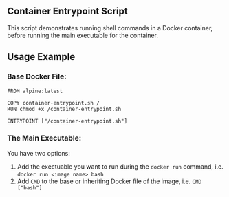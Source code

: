 ## Container Entrypoint Script
This script demonstrates running shell commands in a Docker container, 
before running the main executable for the container.

## Usage Example
### Base Docker File:
```
FROM alpine:latest

COPY container-entrypoint.sh /
RUN chmod +x /container-entrypoint.sh

ENTRYPOINT ["/container-entrypoint.sh"]
```
### The Main Executable:
You have two options:

1. Add the exectuable you want to run during the `docker run` command, i.e. `docker run <image name> bash`
2. Add `CMD` to the base or inheriting Docker file of the image, i.e. `CMD ["bash"]`
